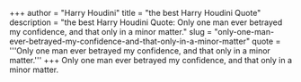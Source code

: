 +++
author = "Harry Houdini"
title = "the best Harry Houdini Quote"
description = "the best Harry Houdini Quote: Only one man ever betrayed my confidence, and that only in a minor matter."
slug = "only-one-man-ever-betrayed-my-confidence-and-that-only-in-a-minor-matter"
quote = '''Only one man ever betrayed my confidence, and that only in a minor matter.'''
+++
Only one man ever betrayed my confidence, and that only in a minor matter.
